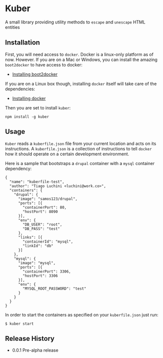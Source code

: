 Kuber
=====

A small library providing utility methods to `escape` and `unescape` HTML entities

## Installation

First, you will need access to `docker`. Docker is a linux-only platform as of now. However. If you are on a Mac or Windows, you can install the amazing `boot2docker` to have access to docker:

* [Installing boot2docker](http://boot2docker.io/)

If you are on a Linux box though, installing `docker` itself will take care of the dependencies:

* [Installing docker](https://docs.docker.com/)

Then you are set to install `kuber`:

    npm install -g kuber

## Usage

`Kuber` reads a `kuberfile.json` file from your current location and acts on its instructions.
A `kuberfile.json` is a collection of instructions to tell `docker` how it should operate on a
certain development environment.

Here is a sample that bootstraps a `drupal` container with a `mysql` container dependency:

    {
      "name": "kuberfile-test",
      "author": "Tiago Luchini <luchini@work.co>",
      "containers": {
        "drupal": {
          "image": "samos123/drupal",
          "ports": [{
            "containerPort": 80,
            "hostPort": 8090
          }],
          "env": {
            "DB_USER": "root",
            "DB_PASS": "test"
          },
          "links": [{
            "containerId": "mysql",
            "linkId": "db"
          }]
        },
        "mysql": {
          "image": "mysql",
          "ports": [{
            "containerPort": 3306,
            "hostPort": 3306
          }],
          "env": {
            "MYSQL_ROOT_PASSWORD": "test"
          }
        }
      }
    }

In order to start the containers as specified on your `kuberfile.json` just run:

    $ kuber start

## Release History

* 0.0.1 Pre-alpha release